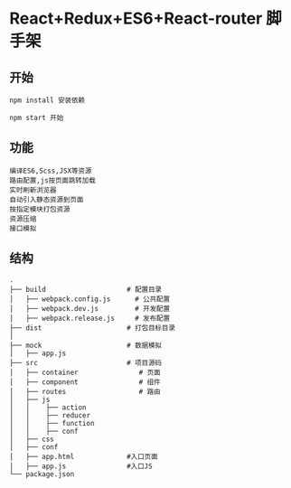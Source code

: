 # React+Redux+ES6+React-router 脚手架

## 开始

	npm install 安装依赖
	
	npm start 开始



## 功能

	编译ES6,Scss,JSX等资源
	路由配置,js按页面跳转加载
    实时刷新浏览器
	自动引入静态资源到页面
	按指定模块打包资源
	资源压缩
	接口模拟



## 结构
	.
	├── build                    # 配置目录
	│   ├── webpack.config.js      # 公共配置
	│   ├── webpack.dev.js         # 开发配置
	│   ├── webpack.release.js     # 发布配置
    ├── dist                     # 打包目标目录
	│  
	├── mock                     # 数据模拟  
	│   ├── app.js       
	├── src                      # 项目源码
	│   ├── container 				# 页面 
	│   ├── component      			# 组件
	│   ├── routes					# 路由        
	│   ├── js
 	│   │    ├── action
    │   │    ├── reducer
	│	│	 ├── function
	│   │	 ├── conf
	│   ├── css      
	│   ├── conf
    │   ├── app.html			 #入口页面
    │   ├── app.js				 #入口JS
	└── package.json                    

